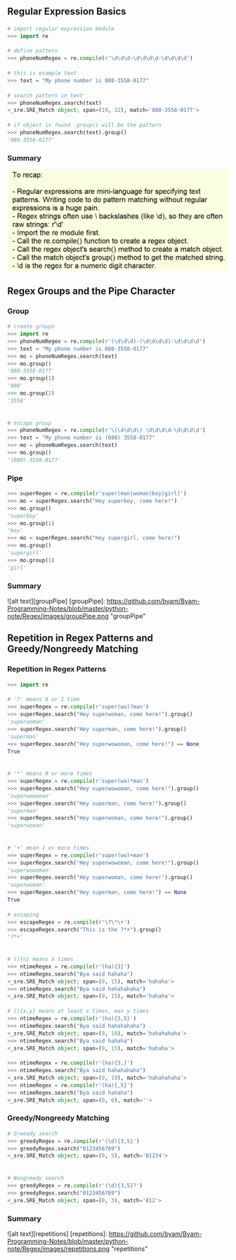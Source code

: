 ## Regular Expression Basics
```python
# import regular expression module
>>> import re

# define pattern
>>> phoneNumRegex = re.compile(r'\d\d\d-\d\d\d\d-\d\d\d\d')

# this is example text
>>> text = "My phone number is 080-3558-0177"

# search pattern in text
>>> phoneNumRegex.search(text)
<_sre.SRE_Match object; span=(19, 32), match='080-3558-0177'>

# if object is found .group() will be the pattern
>>> phoneNumRegex.search(text).group()
'080-3558-0177'

```

### Summary
![alt text][basics]

[basics]: https://github.com/byam/Byam-Programming-Notes/blob/master/python-note/Regex/images/basics.png "Basics"


## Regex Groups and the Pipe Character

### Group
```python
# create groups
>>> import re
>>> phoneNumRegex = re.compile(r'(\d\d\d)-(\d\d\d\d)-\d\d\d\d')
>>> text = "My phone number is 080-3558-0177"
>>> mo = phoneNumRegex.search(text)
>>> mo.group()
'080-3558-0177'
>>> mo.group(1)
'080'
>>> mo.group(2)
'3558'


# escape group
>>> phoneNumRegex = re.compile(r'\(\d\d\d\) \d\d\d\d-\d\d\d\d')
>>> text = "My phone number is (080) 3558-0177"
>>> mo = phoneNumRegex.search(text)
>>> mo.group()
'(080) 3558-0177'
```

### Pipe
```python
>>> superRegex = re.compile(r'super(man|woman|boy|girl)')
>>> mo = superRegex.search("Hey superboy, come here!")
>>> mo.group()
'superboy'
>>> mo.group(1)
'boy'
>>> mo = superRegex.search("Hey supergirl, come here!")
>>> mo.group()
'supergirl'
>>> mo.group(1)
'girl'
```

### Summary
![alt text][groupPipe]
[groupPipe]: https://github.com/byam/Byam-Programming-Notes/blob/master/python-note/Regex/images/groupPipe.png "groupPipe"


## Repetition in Regex Patterns and Greedy/Nongreedy Matching

### Repetition in Regex Patterns
```python
>>> import re

# '?' means 0 or 1 time
>>> superRegex = re.compile(r'super(wo)?man')
>>> superRegex.search("Hey superwoman, come here!").group()
'superwoman'
>>> superRegex.search("Hey superman, come here!").group()
'superman'
>>> superRegex.search("Hey superwowoman, come here!") == None
True


# '*' means 0 or more times
>>> superRegex = re.compile(r'super(wo)*man')
>>> superRegex.search("Hey superwowoman, come here!").group()
'superwowoman'
>>> superRegex.search("Hey superman, come here!").group()
'superman'
>>> superRegex.search("Hey superwoman, come here!").group()
'superwoman'


# '+' mean 1 or more times
>>> superRegex = re.compile(r'super(wo)+man')
>>> superRegex.search("Hey superwowoman, come here!").group()
'superwowoman'
>>> superRegex.search("Hey superwoman, come here!").group()
'superwoman'
>>> superRegex.search("Hey superman, come here!") == None
True

# escaping
>>> escapeRegex = re.compile(r'\?\*\+')
>>> escapeRegex.search("This is the ?*+").group()
'?*+'


# (){n} means n times
>>> ntimeRegex = re.compile(r'(ha){3}')
>>> ntimeRegex.search("Bya said hahaha")
<_sre.SRE_Match object; span=(9, 15), match='hahaha'>
>>> ntimeRegex.search("Bya said hahahahaha")
<_sre.SRE_Match object; span=(9, 15), match='hahaha'>

# (){x,y} means at least x times, max y times
>>> ntimeRegex = re.compile(r'(ha){3,5}')
>>> ntimeRegex.search("Bya said hahahahaha")
<_sre.SRE_Match object; span=(9, 19), match='hahahahaha'>
>>> ntimeRegex.search("Bya said hahaha")
<_sre.SRE_Match object; span=(9, 15), match='hahaha'>

>>> ntimeRegex = re.compile(r'(ha){3,}')
>>> ntimeRegex.search("Bya said hahahahaha")
<_sre.SRE_Match object; span=(9, 19), match='hahahahaha'>
>>> ntimeRegex = re.compile(r'(ha){,5}')
>>> ntimeRegex.search("Bya said hahaha")
<_sre.SRE_Match object; span=(0, 0), match=''>
```

### Greedy/Nongreedy Matching
```python
# Greeady search
>>> greedyRegex = re.compile(r'(\d){3,5}')
>>> greedyRegex.search("0123456789")
<_sre.SRE_Match object; span=(0, 5), match='01234'>


# Nongreedy search
>>> greedyRegex = re.compile(r'(\d){3,5}?')
>>> greedyRegex.search("0123456789")
<_sre.SRE_Match object; span=(0, 3), match='012'>

```

### Summary
![alt text][repetitions]
[repetitions]: https://github.com/byam/Byam-Programming-Notes/blob/master/python-note/Regex/images/repetitions.png "repetitions"
